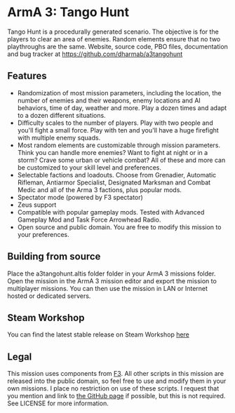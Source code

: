 ArmA 3: Tango Hunt
============

Tango Hunt is a procedurally generated scenario. The objective is for the players to clear an area of enemies. Random elements ensure that no two playthroughs are the same. Website, source code, PBO files, documentation and bug tracker at https://github.com/dharmab/a3tangohunt 

## Features 

* Randomization of most mission parameters, including the location, the number of enemies and their weapons, enemy locations and AI behaviors, time of day, weather and more. Play a dozen times and adapt to a dozen different situations. 
* Difficulty scales to the number of players. Play with two people and you'll fight a small force. Play with ten and you'll have a huge firefight with multiple enemy squads. 
* Most random elements are customizable through mission parameters. Think you can handle more enemies? Want to fight at night or in a storm? Crave some urban or vehicle combat? All of these and more can be customized to your skill level and preferences. 
* Selectable factions and loadouts. Choose from Grenadier, Automatic Rifleman, Antiarmor Specialist, Designated Marksman and Combat Medic and all of the Arma 3 factions, plus popular mods. 
* Spectator mode (powered by F3 spectator) 
* Zeus support 
* Compatible with popular gameplay mods. Tested with Advanced Gameplay Mod and Task Force Arrowhead Radio. 
* Open source and public domain. You are free to modify this mission to your preferences.

## Building from source

Place the a3tangohunt.altis folder folder in your ArmA 3 missions folder. Open the mission in the ArmA 3 mission editor and export the mission to multiplayer missions. You can then use the mission in LAN or Internet hosted or dedicated servers.

## Steam Workshop

You can find the latest stable release on Steam Workshop [here](http://steamcommunity.com/sharedfiles/filedetails/?id=332544964)

## Legal 
This mission uses components from [F3](http://ferstaberinde.com/f3/en//index.php?title=Main_Page). All other scripts in this mission are released into the public domain, so feel free to use and modify them in your own missions. I place no restriction on use of these scripts. I request that you mention and link to [the GitHub page](http://www.github.com/dharmab/a3tangohunt) if possible, but this is not required. See LICENSE for more information.
